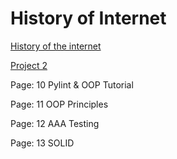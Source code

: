 # History of Internet

[History of the internet](http://dpjhistoryproject.eastus.azurecontainer.io/)

[Project 2](http://project2tutorial.eastus.azurecontainer.io/)

Page: 10 Pylint & OOP Tutorial

Page: 11 OOP Principles

Page: 12 AAA Testing

Page: 13 SOLID

